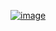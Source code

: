 [![image](https://github.com/wow2658/CodingTest/assets/34699039/908e8a7d-d10b-4b61-95fa-4739e5135daa)](https://solved.ac/class?class=1)
